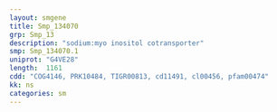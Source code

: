 ```yaml
---
layout: smgene
title: Smp_134070
grp: Smp_13
description: "sodium:myo inositol cotransporter"
smp: Smp_134070.1
uniprot: "G4VE28"
length:  1161
cdd: "COG4146, PRK10484, TIGR00813, cd11491, cl00456, pfam00474"
kk: ns
categories: sm
---
```

